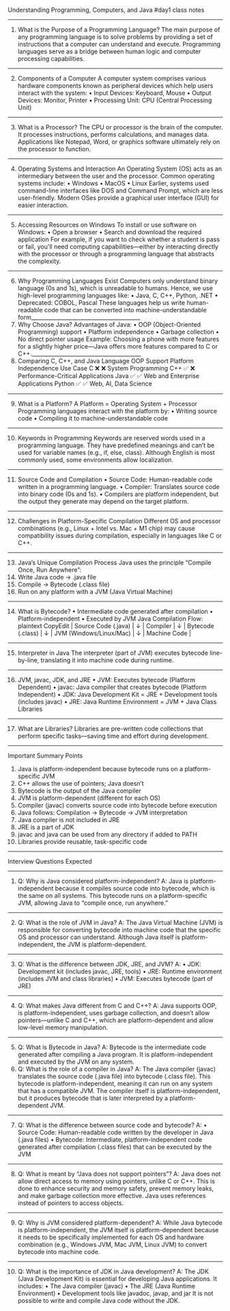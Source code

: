 Understanding Programming, Computers, and Java       #day1 class notes
________________________________________
1.  What is the Purpose of a Programming Language?
The main purpose of any programming language is to solve problems by providing a set of instructions that a computer can understand and execute. Programming languages serve as a bridge between human logic and computer processing capabilities.
________________________________________
2.  Components of a Computer
A computer system comprises various hardware components known as peripheral devices which help users interact with the system:
•	Input Devices: Keyboard, Mouse
•	Output Devices: Monitor, Printer
•	Processing Unit: CPU (Central Processing Unit)
________________________________________
3.  What is a Processor?
The CPU or processor is the brain of the computer. It processes instructions, performs calculations, and manages data. Applications like Notepad, Word, or graphics software ultimately rely on the processor to function.
________________________________________
4.  Operating Systems and Interaction
An Operating System (OS) acts as an intermediary between the user and the processor. Common operating systems include:
•	Windows
•	MacOS
•	Linux
Earlier, systems used command-line interfaces like DOS and Command Prompt, which are less user-friendly. Modern OSes provide a graphical user interface (GUI) for easier interaction.
________________________________________
5.  Accessing Resources on Windows
To install or use software on Windows:
•	Open a browser
•	Search and download the required application
For example, if you want to check whether a student is pass or fail, you'll need computing capabilities—either by interacting directly with the processor or through a programming language that abstracts the complexity.
________________________________________
6.  Why Programming Languages Exist
Computers only understand binary language (0s and 1s), which is unreadable to humans. Hence, we use high-level programming languages like:
•	Java, C, C++, Python, .NET
•	Deprecated: COBOL, Pascal
These languages help us write human-readable code that can be converted into machine-understandable form________________________________________
7.  Why Choose Java?
Advantages of Java:
•	OOP (Object-Oriented Programming) support
•	Platform independence
•	Garbage collection
•	No direct pointer usage
Example: Choosing a phone with more features for a slightly higher price—Java offers more features compared to C or C++.________________________________________
8.  Comparing C, C++, and Java
Language	OOP Support	Platform Independence	Use Case
C	❌	❌	System Programming
C++	✅	❌	Performance-Critical Applications
Java	✅	✅	Web and Enterprise Applications
Python	✅	✅	Web, AI, Data Science
________________________________________
9.  What is a Platform?
A Platform = Operating System + Processor
Programming languages interact with the platform by:
•	Writing source code
•	Compiling it to machine-understandable code
________________________________________
10.  Keywords in Programming
Keywords are reserved words used in a programming language. They have predefined meanings and can’t be used for variable names (e.g., if, else, class). Although English is most commonly used, some environments allow localization.
________________________________________
11.  Source Code and Compilation
•	Source Code: Human-readable code written in a programming language.
•	Compiler: Translates source code into binary code (0s and 1s).
•	Compilers are platform independent, but the output they generate may depend on the target platform.
________________________________________
12.  Challenges in Platform-Specific Compilation
Different OS and processor combinations (e.g., Linux + Intel vs. Mac + M1 chip) may cause compatibility issues during compilation, especially in languages like C or C++.
________________________________________
13.  Java’s Unique Compilation Process
Java uses the principle “Compile Once, Run Anywhere”:
1.	Write Java code → .java file
2.	Compile → Bytecode (.class file)
3.	Run on any platform with a JVM (Java Virtual Machine)
________________________________________
14.  What is Bytecode?
•	Intermediate code generated after compilation
•	Platform-independent
•	Executed by JVM
Java Compilation Flow:
plaintext
CopyEdit
| Source Code (.java) |
         ↓
     | Compiler |
         ↓
 | Bytecode (.class) |
         ↓
     | JVM (Windows/Linux/Mac) |
         ↓
     | Machine Code |
________________________________________
15.  Interpreter in Java
The interpreter (part of JVM) executes bytecode line-by-line, translating it into machine code during runtime.
________________________________________
16.  JVM, javac, JDK, and JRE
•	JVM: Executes bytecode (Platform Dependent)
•	javac: Java compiler that creates bytecode (Platform Independent)
•	JDK: Java Development Kit = JRE + Development tools (includes javac)
•	JRE: Java Runtime Environment = JVM + Java Class Libraries
________________________________________
17.  What are Libraries?
Libraries are pre-written code collections that perform specific tasks—saving time and effort during development.
________________________________________
 Important Summary Points
1.	Java is platform-independent because bytecode runs on a platform-specific JVM
2.	C++ allows the use of pointers; Java doesn’t
3.	Bytecode is the output of the Java compiler
4.	JVM is platform-dependent (different for each OS)
5.	Compiler (javac) converts source code into bytecode before execution
6.	Java follows: Compilation → Bytecode → JVM interpretation
7.	Java compiler is not included in JRE
8.	JRE is a part of JDK
9.	javac and java can be used from any directory if added to PATH
10.	Libraries provide reusable, task-specific code
________________________________________
 Interview Questions Expected
________________________________________
1. Q: Why is Java considered platform-independent?
A: Java is platform-independent because it compiles source code into bytecode, which is the same on all systems. This bytecode runs on a platform-specific JVM, allowing Java to “compile once, run anywhere.”
________________________________________
2. Q: What is the role of JVM in Java?
A: The Java Virtual Machine (JVM) is responsible for converting bytecode into machine code that the specific OS and processor can understand. Although Java itself is platform-independent, the JVM is platform-dependent.
________________________________________
3. Q: What is the difference between JDK, JRE, and JVM?
A:
•	JDK: Development kit (includes javac, JRE, tools)
•	JRE: Runtime environment (includes JVM and class libraries)
•	JVM: Executes bytecode (part of JRE)
________________________________________
4. Q: What makes Java different from C and C++?
A: Java supports OOP, is platform-independent, uses garbage collection, and doesn’t allow pointers—unlike C and C++, which are platform-dependent and allow low-level memory manipulation.
________________________________________
5. Q: What is Bytecode in Java?
A: Bytecode is the intermediate code generated after compiling a Java program. It is platform-independent and executed by the JVM on any system.
6. Q: What is the role of a compiler in Java?
A: The Java compiler (javac) translates the source code (.java file) into bytecode (.class file). This bytecode is platform-independent, meaning it can run on any system that has a compatible JVM. The compiler itself is platform-independent, but it produces bytecode that is later interpreted by a platform-dependent JVM.
________________________________________
7. Q: What is the difference between source code and bytecode?
A:
•	Source Code: Human-readable code written by the developer in Java (.java files)
•	Bytecode: Intermediate, platform-independent code generated after compilation (.class files) that can be executed by the JVM
________________________________________
8. Q: What is meant by “Java does not support pointers”?
A: Java does not allow direct access to memory using pointers, unlike C or C++. This is done to enhance security and memory safety, prevent memory leaks, and make garbage collection more effective. Java uses references instead of pointers to access objects.
________________________________________
9. Q: Why is JVM considered platform-dependent?
A: While Java bytecode is platform-independent, the JVM itself is platform-dependent because it needs to be specifically implemented for each OS and hardware combination (e.g., Windows JVM, Mac JVM, Linux JVM) to convert bytecode into machine code.
________________________________________
10. Q: What is the importance of JDK in Java development?
A: The JDK (Java Development Kit) is essential for developing Java applications. It includes:
•	The Java compiler (javac)
•	The JRE (Java Runtime Environment)
•	Development tools like javadoc, javap, and jar
It is not possible to write and compile Java code without the JDK.

